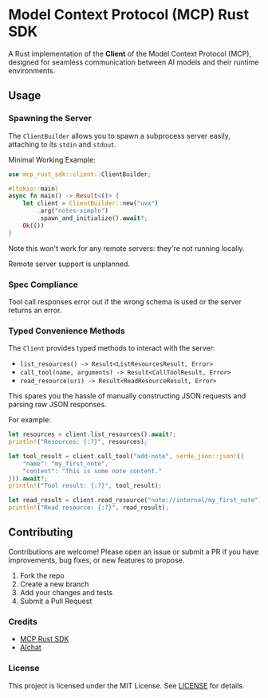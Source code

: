 # Model Context Protocol (MCP) Rust SDK

A Rust implementation of the **Client** of the Model Context Protocol (MCP), designed for seamless communication between AI models and their runtime environments.

## Usage

### Spawning the Server

The `ClientBuilder` allows you to spawn a subprocess server easily, attaching to its `stdin` and `stdout`. 

Minimal Working Example:
```rust
use mcp_rust_sdk::client::ClientBuilder;

#[tokio::main]
async fn main() -> Result<()> {
    let client = ClientBuilder::new("uvx")
        .arg("notes-simple")
        .spawn_and_initialize().await?;
    Ok(())
}
```

Note this won't work for any remote servers: they're not running locally. 

Remote server support is unplanned. 

### Spec Compliance

Tool call responses error out if the wrong schema is used or the server returns an error.


### Typed Convenience Methods

The `Client` provides typed methods to interact with the server:

- `list_resources() -> Result<ListResourcesResult, Error>`
- `call_tool(name, arguments) -> Result<CallToolResult, Error>`
- `read_resource(uri) -> Result<ReadResourceResult, Error>`

This spares you the hassle of manually constructing JSON requests and parsing raw JSON responses.

For example:
```rust
let resources = client.list_resources().await?;
println!("Resources: {:?}", resources);

let tool_result = client.call_tool("add-note", serde_json::json!({
    "name": "my_first_note",
    "content": "This is some note content."
})).await?;
println!("Tool result: {:?}", tool_result);

let read_result = client.read_resource("note://internal/my_first_note").await?;
println!("Read resource: {:?}", read_result);
```

## Contributing

Contributions are welcome! Please open an issue or submit a PR if you have improvements, bug fixes, or new features to propose.

1. Fork the repo
2. Create a new branch
3. Add your changes and tests
4. Submit a Pull Request


### Credits
- [MCP Rust SDK](https://github.com/Derek-X-Wang/mcp-rust-sdk)
- [AIchat](https://github.com/sigoden/aichat/tree/main)


### License

This project is licensed under the MIT License. See [LICENSE](LICENSE) for details.

